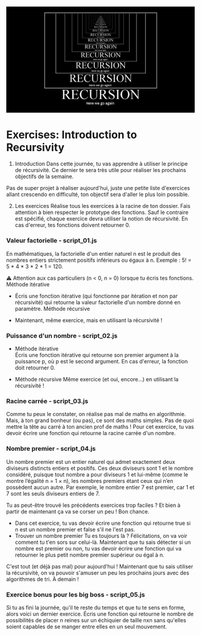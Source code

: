 ![recursivity](img_recursive.jpeg)
# Exercises: Introduction to Recursivity
1. Introduction
Dans cette journée, tu vas apprendre à utiliser le principe de récursivité. Ce dernier te sera très utile pour réaliser les prochains objectifs de la semaine.

Pas de super projet à réaliser aujourd'hui, juste une petite liste d'exercices allant crescendo en difficulté, ton objectif sera d'aller le plus loin possible.

2. Les exercices
Réalise tous les exercices à la racine de ton dossier. Fais attention à bien respecter le prototype des fonctions. Sauf le contraire est spécifié, chaque exercice devra utiliser la notion de récursivité. En cas d'erreur, tes fonctions doivent retourner 0.

### Valeur factorielle - script_01.js
En mathématiques, la factorielle d'un entier naturel n est le produit des nombres entiers strictement positifs inférieurs ou égaux à n. Exemple : 5! = 5 * 4 * 3 * 2 * 1 = 120.   
   
⚠️ Attention aux cas particuliers (n < 0, n = 0) lorsque tu écris tes fonctions.
Méthode itérative   
   
* Écris une fonction itérative (qui fonctionne par itération et non par récursivité) qui retourne la valeur factorielle d'un nombre donné en paramètre.
Méthode récursive   
   
* Maintenant, même exercice, mais en utilisant la récursivité !   
   
### Puissance d'un nombre - script_02.js
* Méthode itérative   
Écris une fonction itérative qui retourne son premier argument à la puissance p, où p est le second argument. En cas d'erreur, la fonction doit retourner 0.
   
* Méthode récursive
Même exercice (et oui, encore...) en utilisant la récursivité !
### Racine carrée - script_03.js
Comme tu peux le constater, on réalise pas mal de maths en algorithmie. Mais, à ton grand bonheur (ou pas), ce sont des maths simples. Pas de quoi mettre la tête au carré à ton ancien prof de maths ! Pour cet exercice, tu vas devoir écrire une fonction qui retourne la racine carrée d'un nombre.
### Nombre premier - script_04.js
Un nombre premier est un entier naturel qui admet exactement deux diviseurs distincts entiers et positifs. Ces deux diviseurs sont 1 et le nombre considéré, puisque tout nombre a pour diviseurs 1 et lui-même (comme le montre l’égalité n = 1 × n), les nombres premiers étant ceux qui n’en possèdent aucun autre. Par exemple, le nombre entier 7 est premier, car 1 et 7 sont les seuls diviseurs entiers de 7.   
   
Tu as peut-être trouvé les précédents exercices trop faciles ? Et bien à partir de maintenant ça va se corser un peu ! Bon chance.   
   
* Dans cet exercice, tu vas devoir écrire une fonction qui retourne true si n est un nombre premier et false s'il ne l'est pas.
* Trouver un nombre premier
Tu es toujours là ? Félicitations, on va voir comment tu t'en sors sur celui-là. Maintenant que tu sais détecter si un nombre est premier ou non, tu vas devoir écrire une fonction qui va retourner le plus petit nombre premier supérieur ou égal à n.   
   
C'est tout (et déjà pas mal) pour aujourd'hui ! Maintenant que tu sais utiliser la récursivité, on va pouvoir s'amuser un peu les prochains jours avec des algorithmes de tri. À demain !

### Exercice bonus pour les big boss - script_05.js
Si tu as fini la journée, qu'il te reste du temps et que tu te sens en forme, alors voici un dernier exercice. Écris une fonction qui retourne le nombre de possibilités de placer n reines sur un échiquier de taille nxn sans qu'elles soient capables de se manger entre elles en un seul mouvement.